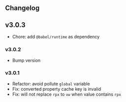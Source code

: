 ## Changelog

## v3.0.3

- Chore: add `@babel/runtime` as dependency

### v3.0.2

- Bump version

### v3.0.1

- Refactor: avoid pollute `global` variable
- Fix: converted property cache key is invalid
- Fix: will not replace `rpx` to `vw` when value contains `rpx`
